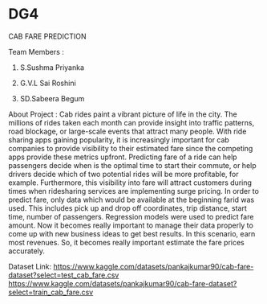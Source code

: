 # DG4
CAB FARE PREDICTION

Team Members :

1. S.Sushma Priyanka

2. G.V.L Sai Roshini

3. SD.Sabeera Begum

About Project : Cab rides paint a vibrant picture of life in the city. The millions of rides taken each month can
provide insight into traffic patterns, road blockage, or large-scale events that attract many people. With ride
sharing apps gaining popularity, it is increasingly important for cab companies to provide visibility to their
estimated fare since the competing apps provide these metrics upfront. Predicting fare of a ride can help
passengers decide when is the optimal time to start their commute, or help drivers decide which of two
potential rides will be more profitable, for example. Furthermore, this visibility into fare will attract
customers during times when ridesharing services are implementing surge pricing. In order to predict fare,
only data which would be available at the beginning farid was used.
    This includes pick up and drop off coordinates, trip distance, start time, number of passengers.
Regression models were used to predict fare amount. Now it becomes really important to manage their data
properly to come up with new business ideas to get best results. In this scenario, earn most revenues. So, it
becomes really important estimate the fare prices accurately.

Dataset Link:
https://www.kaggle.com/datasets/pankajkumar90/cab-fare-dataset?select=test_cab_fare.csv
https://www.kaggle.com/datasets/pankajkumar90/cab-fare-dataset?select=train_cab_fare.csv
